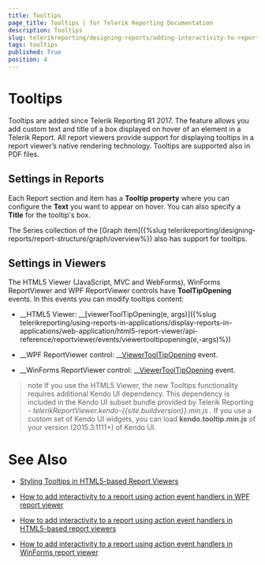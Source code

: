 ```yaml
---
title: Tooltips
page_title: Tooltips | for Telerik Reporting Documentation
description: Tooltips
slug: telerikreporting/designing-reports/adding-interactivity-to-reports/tooltips
tags: tooltips
published: True
position: 4
---
```


# Tooltips



Tooltips are added since Telerik Reporting R1 2017.
        The feature allows you add custom text and title of a box displayed on hover of an element in a Telerik Report.
        All report viewers provide support for displaying tooltips in a report viewer’s native rendering technology. Tooltips are supported also in PDF files.
      

## Settings in Reports

Each Report section and item has a __Tooltip property__ where you can configure the __Text__ you want to appear on hover.
          You can also specify a __Title__ for the tooltip's box.
        

The Series collection of the [Graph item]({%slug telerikreporting/designing-reports/report-structure/graph/overview%}) also has support for tooltips.
        

## Settings in Viewers

The HTML5 Viewer (JavaScript, MVC and WebForms), WinForms ReportViewer and WPF ReportViewer controls have __ToolTipOpening__ events.
          In this events you can modify tooltips content:
        

* __HTML5 Viewer: __[viewerToolTipOpening(e, args)]({%slug telerikreporting/using-reports-in-applications/display-reports-in-applications/web-application/html5-report-viewer/api-reference/reportviewer/events/viewertooltipopening(e,-args)%})

* __WPF ReportViewer control: __[ViewerToolTipOpening](/reporting/api/Telerik.ReportViewer.Wpf.ReportViewer#Telerik_ReportViewer_Wpf_ReportViewer_ViewerToolTipOpening) event.
            

* __WinForms ReportViewer control: __[ViewerToolTipOpening](/reporting/api/Telerik.ReportViewer.WinForms.ReportViewerBase#Telerik_ReportViewer_WinForms_ReportViewerBase_ViewerToolTipOpening) event.
            

>note If you use the HTML5 Viewer, the new Tooltips functionality requires additional Kendo UI dependency.            This dependency is included in the Kendo UI subset bundle provided by Telerik Reporting -  *telerikReportViewer.kendo-{{site.buildversion}}.min.js* .          If you use a custom set of Kendo UI widgets, you can load  __kendo.tooltip.min.js__  of your version (2015.3.1111+) of Kendo UI.          


# See Also


 * [Styling Tooltips in HTML5-based Report Viewers](http://www.telerik.com/support/kb/reporting/details/styling-tooltips-in-html5-based-report-viewers)

 * [How to add interactivity to a report using action event handlers in WPF report viewer](http://www.telerik.com/support/kb/reporting/details/how-to-add-interactivity-to-a-report-using-action-event-handlers-in-wpf-report-viewer)

 * [How to add interactivity to a report using action event handlers in HTML5-based report viewers](http://www.telerik.com/support/kb/reporting/details/how-to-add-interactivity-to-a-report-using-action-event-handlers-with-html5-based-report-viewers)

 * [How to add interactivity to a report using action event handlers in WinForms report viewer](http://www.telerik.com/support/kb/reporting/details/how-to-add-interactivity-to-a-report-using-action-event-handlers-in-winforms-report-viewer)
